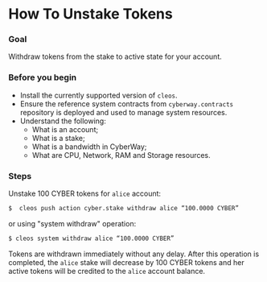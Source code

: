 # How To Unstake Tokens

### Goal
Withdraw tokens from the stake to active state for your account.

### Before you begin
  * Install the currently supported version of `cleos`.
  * Ensure the reference system contracts from `cyberway.contracts` repository is deployed and used to manage system resources.
  * Understand the following:
    * What is an account;
    * What is a stake;
    * What is a bandwidth in CyberWay;
    * What are CPU, Network, RAM and Storage resources.

### Steps

Unstake 100 CYBER tokens for `alice` account:
```sh
$  cleos push action cyber.stake withdraw alice “100.0000 CYBER”
```

or using "system withdraw" operation:
```sh
$ cleos system withdraw alice “100.0000 CYBER”
```

Tokens are withdrawn immediately without any delay. After this operation is completed, the `alice` stake will decrease by 100 CYBER tokens and her active tokens will be credited to the `alice` account balance.

